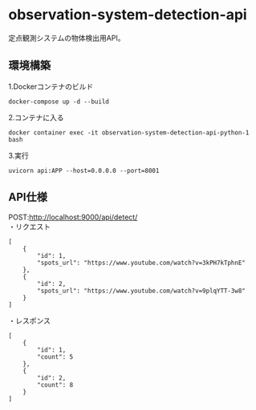 # observation-system-detection-api
定点観測システムの物体検出用API。
## 環境構築  
1.Dockerコンテナのビルド
```
docker-compose up -d --build
```
2.コンテナに入る
```
docker container exec -it observation-system-detection-api-python-1 bash
```
3.実行
```
uvicorn api:APP --host=0.0.0.0 --port=8001
```
## API仕様
POST:[http://localhost:9000/api/detect/](http://localhost:9000/api/detect/)  
・リクエスト
```
[
    {
        "id": 1,
        "spots_url": "https://www.youtube.com/watch?v=3kPH7kTphnE"
    },
    {
        "id": 2,
        "spots_url": "https://www.youtube.com/watch?v=9plqYTT-3w8"
    }
]
```
・レスポンス
```
[
    {
        "id": 1,
        "count": 5
    },
    {
        "id": 2,
        "count": 8
    }
]
```